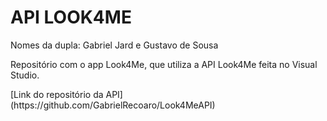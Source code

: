 <h1>API LOOK4ME</h1>  
<p>Nomes da dupla: Gabriel Jard e Gustavo de Sousa</p>  
<p>Repositório com o app Look4Me, que utiliza a API Look4Me feita no Visual Studio.</p>  [Link do repositório da API](https://github.com/GabrielRecoaro/Look4MeAPI)
